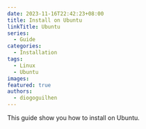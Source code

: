 ```yaml
---
date: 2023-11-16T22:42:23+08:00
title: Install on Ubuntu
linkTitle: Ubuntu
series:
  - Guide
categories:
  - Installation
tags:
  - Linux
  - Ubuntu
images:
featured: true
authors:
  - diogoguilhen
---
```

This guide show you how to install on Ubuntu.
